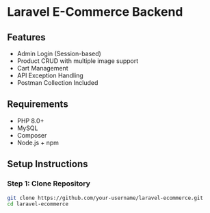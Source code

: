 # Laravel E-Commerce Backend

## Features
- Admin Login (Session-based)
- Product CRUD with multiple image support
- Cart Management
- API Exception Handling
- Postman Collection Included

## Requirements
- PHP 8.0+
- MySQL
- Composer
- Node.js + npm

## Setup Instructions

### Step 1: Clone Repository
```bash
git clone https://github.com/your-username/laravel-ecommerce.git
cd laravel-ecommerce
